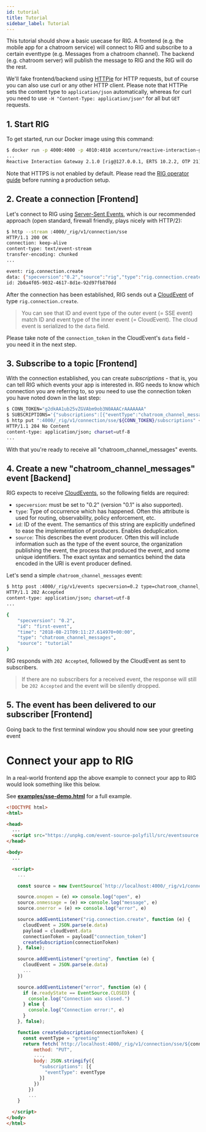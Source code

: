 ```yaml
---
id: tutorial
title: Tutorial
sidebar_label: Tutorial
---
```


This tutorial should show a basic usecase for RIG. A frontend (e.g. the mobile app for a chatroom service) will connect to RIG and subscribe to a certain eventtype (e.g. Messages from a chatroom channel). The backend (e.g. chatroom server) will publish the message to RIG and the RIG will do the rest.

We'll fake frontend/backend using [HTTPie](https://httpie.org/) for HTTP requests, but of course you can also use curl or any other HTTP client. Please note that HTTPie sets the content type to `application/json` automatically, whereas for curl you need to use `-H "Content-Type: application/json"` for all but `GET` requests.

## 1. Start RIG

To get started, run our Docker image using this command:

```bash
$ docker run -p 4000:4000 -p 4010:4010 accenture/reactive-interaction-gateway
...
Reactive Interaction Gateway 2.1.0 [rig@127.0.0.1, ERTS 10.2.2, OTP 21]
```

Note that HTTPS is not enabled by default. Please read the [RIG operator guide](rig-ops-guide.md) before running a production setup.

## 2. Create a connection [Frontend]

Let's connect to RIG using [Server-Sent Events](https://en.wikipedia.org/wiki/Server-sent_events), which is our recommended approach (open standard, firewall friendly, plays nicely with HTTP/2):

```bash
$ http --stream :4000/_rig/v1/connection/sse
HTTP/1.1 200 OK
connection: keep-alive
content-type: text/event-stream
transfer-encoding: chunked
...

event: rig.connection.create
data: {"specversion":"0.2","source":"rig","type":"rig.connection.create","time":"2018-08-22T10:06:04.730484+00:00","id":"2b0a4f05-9032-4617-8d1e-92d97fb870dd","data":{"connection_token":"g2dkAA1ub25vZGVAbm9ob3N0AAACrAAAAAAA","errors":[]}}
id: 2b0a4f05-9032-4617-8d1e-92d97fb870dd
```

After the connection has been established, RIG sends out a [CloudEvent](https://github.com/cloudevents/spec/blob/v0.2/spec.md) of type `rig.connection.create`.

> You can see that ID and event type of the outer event (= SSE event) match ID and event type of the inner event (= CloudEvent). The cloud event is serialized to the `data` field.

Please take note of the `connection_token` in the CloudEvent's `data` field - you need it in the next step.

## 3. Subscribe to a topic [Frontend]

With the connection established, you can create _subscriptions_ - that is, you can tell RIG which events your app is interested in. RIG needs to know which connection you are referring to, so you need to use the connection token you have noted down in the last step:

```bash
$ CONN_TOKEN="g2dkAA1ub25vZGVAbm9ob3N0AAACrAAAAAAA"
$ SUBSCRIPTIONS='{"subscriptions":[{"eventType":"chatroom_channel_messages"}]}'
$ http put ":4000/_rig/v1/connection/sse/${CONN_TOKEN}/subscriptions" <<<"$SUBSCRIPTIONS"
HTTP/1.1 204 No Content
content-type: application/json; charset=utf-8
...
```

With that you're ready to receive all "chatroom_channel_messages" events.

## 4. Create a new "chatroom_channel_messages" event [Backend]

RIG expects to receive [CloudEvents](https://github.com/cloudevents/spec), so the following fields are required:

- `specversion`: must be set to "0.2" (version "0.1" is also supported).
- `type`: Type of occurrence which has happened. Often this attribute is used for routing, observability, policy enforcement, etc.
- `id`: ID of the event. The semantics of this string are explicitly undefined to ease the implementation of producers. Enables deduplication.
- `source`: This describes the event producer. Often this will include information such as the type of the event source, the organization publishing the event, the process that produced the event, and some unique identifiers. The exact syntax and semantics behind the data encoded in the URI is event producer defined.

Let's send a simple `chatroom_channel_messages` event:

```bash
$ http post :4000/_rig/v1/events specversion=0.2 type=chatroom_channel_messages id=first-event source=tutorial
HTTP/1.1 202 Accepted
content-type: application/json; charset=utf-8
...

{
    "specversion": "0.2",
    "id": "first-event",
    "time": "2018-08-21T09:11:27.614970+00:00",
    "type": "chatroom_channel_messages",
    "source": "tutorial"
}

```

RIG responds with `202 Accepted`, followed by the CloudEvent as sent to subscribers.

> If there are no subscribers for a received event, the response will still be `202 Accepted` and the event will be silently dropped.

## 5. The event has been delivered to our subscriber [Frontend]

Going back to the first terminal window you should now see your greeting event

# Connect your app to RIG

In a real-world frontend app the above example to connect your app to RIG would look something like this below.

See [**examples/sse-demo.html**](https://github.com/Accenture/reactive-interaction-gateway/blob/master/examples/sse-demo.html) for a full example.

```html
<!DOCTYPE html>
<html>

<head>
  ...
  <script src="https://unpkg.com/event-source-polyfill/src/eventsource.min.js"></script>
</head>

<body>
  ...

  <script>
    ...

    const source = new EventSource(`http://localhost:4000/_rig/v1/connection/sse`)

    source.onopen = (e) => console.log("open", e)
    source.onmessage = (e) => console.log("message", e)
    source.onerror = (e) => console.log("error", e)

    source.addEventListener("rig.connection.create", function (e) {
      cloudEvent = JSON.parse(e.data)
      payload = cloudEvent.data
      connectionToken = payload["connection_token"]
      createSubscription(connectionToken)
    }, false);

    source.addEventListener("greeting", function (e) {
      cloudEvent = JSON.parse(e.data)
      ...
    })

    source.addEventListener("error", function (e) {
      if (e.readyState == EventSource.CLOSED) {
        console.log("Connection was closed.")
      } else {
        console.log("Connection error:", e)
      }
    }, false);

    function createSubscription(connectionToken) {
      const eventType = "greeting"
      return fetch(`http://localhost:4000/_rig/v1/connection/sse/${connectionToken}/subscriptions`, {
          method: "PUT",
          ...,
          body: JSON.stringify({
            "subscriptions": [{
              "eventType": eventType
            }]
          })
        })
        ...
    }

  </script>
</body>
</html>
```
